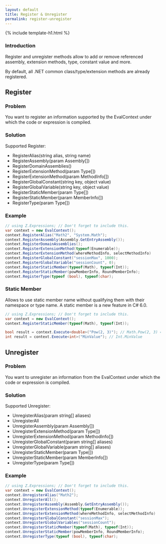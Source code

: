 ```yaml
---
layout: default
title: Register & Unregister
permalink: register-unregister
---
```


{% include template-h1.html %}

### Introduction
Register and unregister methods allow to add or remove referenced assembly, extension methods, type, constant value and more.

By default, all .NET common class/type/extension methods are already registered.

## Register
### Problem
You want to register an information supported by the EvalContext under which the code or expression is compiled.

### Solution
Supported Register:
- RegisterAlias(string alias, string name)
- RegisterAssembly(param Assembly[])
- RegisterDomainAssemblies()
- RegisterExtensionMethod(param Type[])
- RegisterExtensionMethod(param MethodInfo[])
- RegisterGlobalConstant(string key, object value)
- RegisterGlobalVariable(string key, object value)
- RegisterStaticMember(param Type[])
- RegisterStaticMember(param MemberInfo[])
- RegisterType(param Type[])

### Example
```csharp
// using Z.Expressions; // Don't forget to include this.
var context = new EvalContext();
context.RegisterAlias("Math2", "System.Math");
context.RegisterAssembly(Assembly.GetEntryAssembly());
context.RegisterDomainAssemblies();
context.RegisterExtensionMethod(typeof(Enumerable));
context.RegisterExtensionMethod(whereMethodInfo, selectMethodInfo)
context.RegisterGlobalConstant("sessionMax", 1000);
context.RegisterGlobalVariable("sessionCount", 0);
context.RegisterStaticMember(typeof(Math), typeof(Int));
context.RegisterStaticMember(powMemberInfo, RoundMemberInfo);
context.RegisterType(typeof (bool), typeof(char);
```

### Static Member
Allows to use static member name without qualifying them with their namespace or type name. A static member is a new feature in C# 6.0.

```csharp
// using Z.Expressions; // Don't forget to include this.
var context = new EvalContext();
context.RegisterStaticMember(typeof(Math), typeof(Int));

bool result = context.Execute<double>("Pow(2, 3)"); // Math.Pow(2, 3) = 8"
int result = context.Execute<int>("MinValue"); // Int.MinValue
```

## Unregister
### Problem
You want to unregister an information from the EvalContext under which the code or expression is compiled.

### Solution
Supported Unregister:
- UnregisterAlias(param string[] aliases)
- UnregisterAll
- UnregisterAssembly(param Assembly[])
- UnregisterExtensionMethod(param Type[])
- UnregisterExtensionMethod(param MethodInfo[])
- UnregisterGlobalConstant(param string[] aliases)
- UnregisterGlobalVariable(param string[] aliases)
- UnregisterStaticMember(param Type[])
- UnregisterStaticMember(param MemberInfo[])
- UnregisterType(param Type[])

### Example
```csharp
// using Z.Expressions; // Don't forget to include this.
var context = new EvalContext();
context.UnregisterAlias("Math2");
context.UnregisterAll();
context.UnregisterAssembly(Assembly.GetEntryAssembly());
context.UnregisterExtensionMethod(typeof(Enumerable));
context.UnregisterExtensionMethod(whereMethodInfo, selectMethodInfo)
context.UnregisterGlobalConstant("sessionMax");
context.UnregisterGlobalVariables("sessionCount");
context.UnregisterStaticMember(typeof(Math), typeof(Int));
context.UnregisterStaticMember(powMemberInfo, RoundMemberInfo);
context.UnregisterType(typeof (bool), typeof(char);
```
